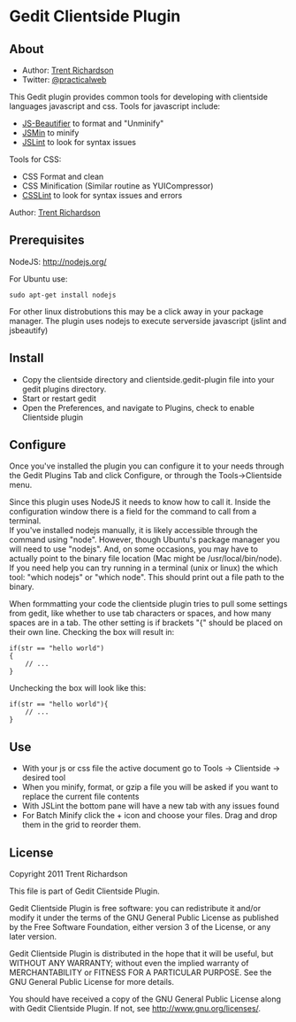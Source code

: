 Gedit Clientside Plugin
=======================

About
-----

- Author: [Trent Richardson](http://trentrichardson.com)
- Twitter: [@practicalweb](http://twitter.com/practicalweb)

This Gedit plugin provides common tools for developing with clientside languages 
javascript and css. Tools for javascript include:

- [JS-Beautifier](http://jsbeautifier.org/) to format and "Unminify"
- [JSMin](http://www.crockford.com/javascript/jsmin.html) to minify
- [JSLint](http://www.jslint.com/) to look for syntax issues

Tools for CSS:

- CSS Format and clean
- CSS Minification (Similar routine as YUICompressor)
- [CSSLint](https://github.com/stubbornella/csslint) to look for syntax issues and errors

Author: [Trent Richardson](http://trentrichardson.com)

Prerequisites
-------------
NodeJS: <http://nodejs.org/>

For Ubuntu use: 

	sudo apt-get install nodejs

For other linux distrobutions this may be a click away in your package manager. 
The plugin uses nodejs to execute serverside javascript (jslint and jsbeautify)


Install
-------

- Copy the clientside directory and clientside.gedit-plugin file into your gedit plugins directory.
- Start or restart gedit
- Open the Preferences, and navigate to Plugins, check to enable Clientside plugin

Configure
---------
Once you've installed the plugin you can configure it to your needs through the Gedit Plugins Tab and click Configure, or through the Tools->Clientside menu.

Since this plugin uses NodeJS it needs to know how to call it.  Inside the configuration window there is a field for the command to call from a terminal.  
If you've installed nodejs manually, it is likely accessible through the command using "node".  However, though Ubuntu's package manager you will need to 
use "nodejs".  And, on some occasions, you may have to actually point to the binary file location (Mac might be /usr/local/bin/node).  If you need help you 
can try running in a terminal (unix or linux) the which tool: "which nodejs" or "which node".  This should print out a file path to the binary.

When formmatting your code the clientside plugin tries to pull some settings from gedit, like whether to use tab characters or spaces, and how many spaces are 
in a tab. The other setting is if brackets "{" should be placed on their own line.  Checking the box will result in:

	if(str == "hello world")
	{
		// ...
	}

Unchecking the box will look like this:

	if(str == "hello world"){
		// ...
	}

Use
---

- With your js or css file the active document go to Tools -> Clientside -> desired tool
- When you minify, format, or gzip a file you will be asked if you want to replace the current file contents
- With JSLint the bottom pane will have a new tab with any issues found
- For Batch Minify click the + icon and choose your files.  Drag and drop them in the grid to reorder them.

License
-------
Copyright 2011 Trent Richardson

This file is part of Gedit Clientside Plugin.

Gedit Clientside Plugin is free software: you can redistribute it and/or modify
it under the terms of the GNU General Public License as published by
the Free Software Foundation, either version 3 of the License, or
any later version.

Gedit Clientside Plugin is distributed in the hope that it will be useful,
but WITHOUT ANY WARRANTY; without even the implied warranty of
MERCHANTABILITY or FITNESS FOR A PARTICULAR PURPOSE. See the
GNU General Public License for more details.

You should have received a copy of the GNU General Public License
along with Gedit Clientside Plugin. If not, see <http://www.gnu.org/licenses/>.